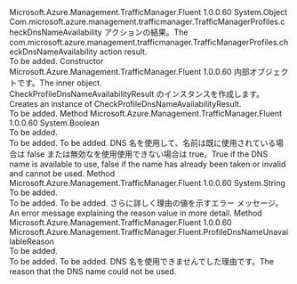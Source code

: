 <Type Name="CheckProfileDnsNameAvailabilityResult" FullName="Microsoft.Azure.Management.TrafficManager.Fluent.CheckProfileDnsNameAvailabilityResult">
  <TypeSignature Language="C#" Value="public class CheckProfileDnsNameAvailabilityResult" />
  <TypeSignature Language="ILAsm" Value=".class public auto ansi beforefieldinit CheckProfileDnsNameAvailabilityResult extends System.Object" />
  <TypeSignature Language="DocId" Value="T:Microsoft.Azure.Management.TrafficManager.Fluent.CheckProfileDnsNameAvailabilityResult" />
  <TypeSignature Language="VB.NET" Value="Public Class CheckProfileDnsNameAvailabilityResult" />
  <TypeSignature Language="F#" Value="type CheckProfileDnsNameAvailabilityResult = class" />
  <AssemblyInfo>
    <AssemblyName>Microsoft.Azure.Management.TrafficManager.Fluent</AssemblyName>
    <AssemblyVersion>1.0.0.60</AssemblyVersion>
  </AssemblyInfo>
  <Base>
    <BaseTypeName>System.Object</BaseTypeName>
  </Base>
  <Interfaces />
  <Docs>
    <summary>
             <span data-ttu-id="a19b8-101">Com.microsoft.azure.management.trafficmanager.TrafficManagerProfiles.checkDnsNameAvailability アクションの結果。</span><span class="sxs-lookup"><span data-stu-id="a19b8-101">The com.microsoft.azure.management.trafficmanager.TrafficManagerProfiles.checkDnsNameAvailability action result.</span></span>
             </summary>
    <remarks>To be added.</remarks>
  </Docs>
  <Members>
    <Member MemberName=".ctor">
      <MemberSignature Language="C#" Value="public CheckProfileDnsNameAvailabilityResult (Microsoft.Azure.Management.TrafficManager.Fluent.Models.TrafficManagerNameAvailabilityInner inner);" />
      <MemberSignature Language="ILAsm" Value=".method public hidebysig specialname rtspecialname instance void .ctor(class Microsoft.Azure.Management.TrafficManager.Fluent.Models.TrafficManagerNameAvailabilityInner inner) cil managed" />
      <MemberSignature Language="DocId" Value="M:Microsoft.Azure.Management.TrafficManager.Fluent.CheckProfileDnsNameAvailabilityResult.#ctor(Microsoft.Azure.Management.TrafficManager.Fluent.Models.TrafficManagerNameAvailabilityInner)" />
      <MemberSignature Language="VB.NET" Value="Public Sub New (inner As TrafficManagerNameAvailabilityInner)" />
      <MemberSignature Language="F#" Value="new Microsoft.Azure.Management.TrafficManager.Fluent.CheckProfileDnsNameAvailabilityResult : Microsoft.Azure.Management.TrafficManager.Fluent.Models.TrafficManagerNameAvailabilityInner -&gt; Microsoft.Azure.Management.TrafficManager.Fluent.CheckProfileDnsNameAvailabilityResult" Usage="new Microsoft.Azure.Management.TrafficManager.Fluent.CheckProfileDnsNameAvailabilityResult inner" />
      <MemberType>Constructor</MemberType>
      <AssemblyInfo>
        <AssemblyName>Microsoft.Azure.Management.TrafficManager.Fluent</AssemblyName>
        <AssemblyVersion>1.0.0.60</AssemblyVersion>
      </AssemblyInfo>
      <Parameters>
        <Parameter Name="inner" Type="Microsoft.Azure.Management.TrafficManager.Fluent.Models.TrafficManagerNameAvailabilityInner" />
      </Parameters>
      <Docs>
        <param name="inner"><span data-ttu-id="a19b8-102">内部オブジェクトです。</span><span class="sxs-lookup"><span data-stu-id="a19b8-102">The inner object.</span></span></param>
        <summary>
             <span data-ttu-id="a19b8-103">CheckProfileDnsNameAvailabilityResult のインスタンスを作成します。</span><span class="sxs-lookup"><span data-stu-id="a19b8-103">Creates an instance of CheckProfileDnsNameAvailabilityResult.</span></span>
             </summary>
        <remarks>To be added.</remarks>
      </Docs>
    </Member>
    <Member MemberName="IsAvailable">
      <MemberSignature Language="C#" Value="public bool IsAvailable ();" />
      <MemberSignature Language="ILAsm" Value=".method public hidebysig instance bool IsAvailable() cil managed" />
      <MemberSignature Language="DocId" Value="M:Microsoft.Azure.Management.TrafficManager.Fluent.CheckProfileDnsNameAvailabilityResult.IsAvailable" />
      <MemberSignature Language="VB.NET" Value="Public Function IsAvailable () As Boolean" />
      <MemberSignature Language="F#" Value="member this.IsAvailable : unit -&gt; bool" Usage="checkProfileDnsNameAvailabilityResult.IsAvailable " />
      <MemberType>Method</MemberType>
      <AssemblyInfo>
        <AssemblyName>Microsoft.Azure.Management.TrafficManager.Fluent</AssemblyName>
        <AssemblyVersion>1.0.0.60</AssemblyVersion>
      </AssemblyInfo>
      <ReturnValue>
        <ReturnType>System.Boolean</ReturnType>
      </ReturnValue>
      <Parameters />
      <Docs>
        <summary>To be added.</summary>
        <returns>To be added.</returns>
        <remarks>To be added.</remarks>
        <return>
            <span data-ttu-id="a19b8-104">DNS 名を使用して、名前は既に使用されている場合は false または無効なを使用使用できない場合は true。</span><span class="sxs-lookup"><span data-stu-id="a19b8-104">True if the DNS name is available to use, false if the name has already been taken or invalid and cannot be used.</span></span>
            </return>
      </Docs>
    </Member>
    <Member MemberName="Message">
      <MemberSignature Language="C#" Value="public string Message ();" />
      <MemberSignature Language="ILAsm" Value=".method public hidebysig instance string Message() cil managed" />
      <MemberSignature Language="DocId" Value="M:Microsoft.Azure.Management.TrafficManager.Fluent.CheckProfileDnsNameAvailabilityResult.Message" />
      <MemberSignature Language="VB.NET" Value="Public Function Message () As String" />
      <MemberSignature Language="F#" Value="member this.Message : unit -&gt; string" Usage="checkProfileDnsNameAvailabilityResult.Message " />
      <MemberType>Method</MemberType>
      <AssemblyInfo>
        <AssemblyName>Microsoft.Azure.Management.TrafficManager.Fluent</AssemblyName>
        <AssemblyVersion>1.0.0.60</AssemblyVersion>
      </AssemblyInfo>
      <ReturnValue>
        <ReturnType>System.String</ReturnType>
      </ReturnValue>
      <Parameters />
      <Docs>
        <summary>To be added.</summary>
        <returns>To be added.</returns>
        <remarks>To be added.</remarks>
        <return><span data-ttu-id="a19b8-105">さらに詳しく理由の値を示すエラー メッセージ。</span><span class="sxs-lookup"><span data-stu-id="a19b8-105">An error message explaining the reason value in more detail.</span></span></return>
      </Docs>
    </Member>
    <Member MemberName="Reason">
      <MemberSignature Language="C#" Value="public Microsoft.Azure.Management.TrafficManager.Fluent.ProfileDnsNameUnavailableReason Reason ();" />
      <MemberSignature Language="ILAsm" Value=".method public hidebysig instance class Microsoft.Azure.Management.TrafficManager.Fluent.ProfileDnsNameUnavailableReason Reason() cil managed" />
      <MemberSignature Language="DocId" Value="M:Microsoft.Azure.Management.TrafficManager.Fluent.CheckProfileDnsNameAvailabilityResult.Reason" />
      <MemberSignature Language="VB.NET" Value="Public Function Reason () As ProfileDnsNameUnavailableReason" />
      <MemberSignature Language="F#" Value="member this.Reason : unit -&gt; Microsoft.Azure.Management.TrafficManager.Fluent.ProfileDnsNameUnavailableReason" Usage="checkProfileDnsNameAvailabilityResult.Reason " />
      <MemberType>Method</MemberType>
      <AssemblyInfo>
        <AssemblyName>Microsoft.Azure.Management.TrafficManager.Fluent</AssemblyName>
        <AssemblyVersion>1.0.0.60</AssemblyVersion>
      </AssemblyInfo>
      <ReturnValue>
        <ReturnType>Microsoft.Azure.Management.TrafficManager.Fluent.ProfileDnsNameUnavailableReason</ReturnType>
      </ReturnValue>
      <Parameters />
      <Docs>
        <summary>To be added.</summary>
        <returns>To be added.</returns>
        <remarks>To be added.</remarks>
        <return><span data-ttu-id="a19b8-106">DNS 名を使用できませんでした理由です。</span><span class="sxs-lookup"><span data-stu-id="a19b8-106">The reason that the DNS name could not be used.</span></span></return>
      </Docs>
    </Member>
  </Members>
</Type>